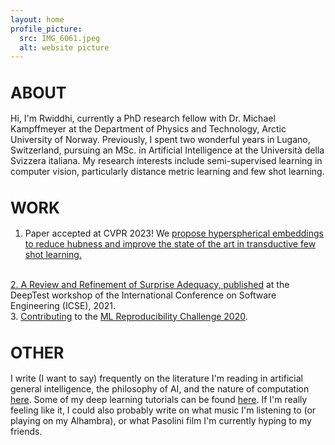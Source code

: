 ```yaml
---
layout: home
profile_picture:
  src: IMG_6061.jpeg
  alt: website picture
---
```


<h1 style="font-size:25px;">ABOUT</h1>
<p>

Hi, I'm Rwiddhi, currently a PhD research fellow with Dr. Michael Kampffmeyer at the Department of Physics and Technology, Arctic University of Norway. Previously, I spent two wonderful years in Lugano, Switzerland, pursuing an MSc. in Artificial Intelligence at the Università della Svizzera italiana. My research interests include semi-supervised learning in computer vision, particularly distance metric learning and few shot learning. 
</p>

<h1 style="font-size:25px;">WORK</h1>
<p>

1. Paper accepted at CVPR 2023! We <a href="https://arxiv.org/pdf/2303.09352"> propose hyperspherical embeddings to reduce hubness and improve the state of the art in transductive few shot learning. 
<br>
2. A Review and Refinement of Surprise Adequacy, <a href="https://conf.researchr.org/home/deeptest-2021#event-overview">published</a> at the DeepTest workshop of the International Conference on Software Engineering (ICSE), 2021. 
<br>
3. <a href="https://arxiv.org/abs/2105.06724">Contributing</a> to the <a href="https://paperswithcode.com/rc2020">ML Reproducibility Challenge 2020</a>.
</p>

<h1 style="font-size:25px;">OTHER</h1>
<p>
I write (I want to say) frequently on the literature I'm reading in artificial general intelligence, the philosophy of AI, and the nature of computation <a href = "https://rwchakra.substack.com/?utm_source=discover_search">here</a>. Some of my deep learning tutorials can be found <a href = "https://medium.com/me/stories/public">here</a>. If I'm really feeling like it, I could also probably write on what music I'm listening to (or playing on my Alhambra), or what Pasolini film I'm currently hyping to my friends.
</p>

